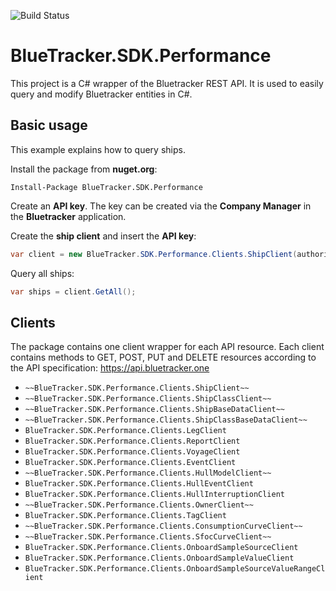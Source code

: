 ![Build Status](https://ncs-fleet.visualstudio.com/_apis/public/build/definitions/36e4a17c-95ff-4c57-b1ae-af779fd7672c/28/badge)

# BlueTracker.SDK.Performance
This project is a C# wrapper of the Bluetracker REST API. It is used to easily query and modify Bluetracker entities in C#.

## Basic usage
This example explains how to query ships.

Install the package from **nuget.org**:
```
Install-Package BlueTracker.SDK.Performance
```

Create an **API key**. The key can be created via the **Company Manager** in the **Bluetracker** application.

Create the **ship client** and insert the **API key**:
```C#
var client = new BlueTracker.SDK.Performance.Clients.ShipClient(authorization: "<API-KEY>");
```
Query all ships:
```C#
var ships = client.GetAll();
```

## Clients
The package contains one client wrapper for each API resource. Each client contains methods to GET, POST, PUT and DELETE resources according to the API specification: https://api.bluetracker.one 

- ``~~BlueTracker.SDK.Performance.Clients.ShipClient~~``
- ``~~BlueTracker.SDK.Performance.Clients.ShipClassClient~~``
- ``~~BlueTracker.SDK.Performance.Clients.ShipBaseDataClient~~``
- ``~~BlueTracker.SDK.Performance.Clients.ShipClassBaseDataClient~~``
- ``BlueTracker.SDK.Performance.Clients.LegClient``
- ``BlueTracker.SDK.Performance.Clients.ReportClient``
- ``BlueTracker.SDK.Performance.Clients.VoyageClient``
- ``BlueTracker.SDK.Performance.Clients.EventClient``
- ``~~BlueTracker.SDK.Performance.Clients.HullModelClient~~``
- ``BlueTracker.SDK.Performance.Clients.HullEventClient``
- ``BlueTracker.SDK.Performance.Clients.HullInterruptionClient``
- ``~~BlueTracker.SDK.Performance.Clients.OwnerClient~~``
- ``BlueTracker.SDK.Performance.Clients.TagClient``
- ``~~BlueTracker.SDK.Performance.Clients.ConsumptionCurveClient~~``
- ``~~BlueTracker.SDK.Performance.Clients.SfocCurveClient~~``
- ``BlueTracker.SDK.Performance.Clients.OnboardSampleSourceClient``
- ``BlueTracker.SDK.Performance.Clients.OnboardSampleValueClient``
- ``BlueTracker.SDK.Performance.Clients.OnboardSampleSourceValueRangeClient``
